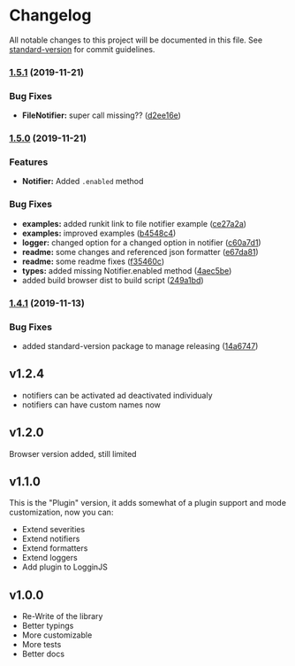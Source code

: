 # Changelog

All notable changes to this project will be documented in this file. See [standard-version](https://github.com/conventional-changelog/standard-version) for commit guidelines.

### [1.5.1](https://github.com/loggin-js/loggin-js/compare/v1.5.0...v1.5.1) (2019-11-21)


### Bug Fixes

* **FileNotifier:** super call missing?? ([d2ee16e](https://github.com/loggin-js/loggin-js/commit/d2ee16e809a7794710f66f62004e410e2e13d30a))

### [1.5.0](https://github.com/loggin-js/loggin-js/compare/v1.4.2...v1.5.0) (2019-11-21)

### Features
* **Notifier:** Added `.enabled` method

### Bug Fixes

* **examples:** added runkit link to file notifier example ([ce27a2a](https://github.com/loggin-js/loggin-js/commit/ce27a2afede300fc7f3209734f30dcd47357b0d3))
* **examples:** improved examples ([b4548c4](https://github.com/loggin-js/loggin-js/commit/b4548c40c23c84497c66c7cc9ee1cb8f32ad7497))
* **logger:** changed option for a changed option in notifier ([c60a7d1](https://github.com/loggin-js/loggin-js/commit/c60a7d123a2721b727803f0f85f27327b466bbbd))
* **readme:** some changes and referenced json formatter ([e67da81](https://github.com/loggin-js/loggin-js/commit/e67da8148dcc20b570dd6efc2378ed109cfa8dab))
* **readme:** some readme fixes ([f35460c](https://github.com/loggin-js/loggin-js/commit/f35460cd4a20ab08208336ced20ab6878e01c016))
* **types:** added missing Notifier.enabled method ([4aec5be](https://github.com/loggin-js/loggin-js/commit/4aec5bef0af21b1400925fec94c118f4cf12068c))
* added build browser dist to build script ([249a1bd](https://github.com/loggin-js/loggin-js/commit/249a1bd886f9f9a7468688cae9034e00b5de230f))

### [1.4.1](https://github.com/loggin-js/loggin-js/compare/v1.4.0...v1.4.1) (2019-11-13)

### Bug Fixes

* added standard-version package to manage releasing ([14a6747](https://github.com/loggin-js/loggin-js/commit/14a674752c64080d82bd45ae78874adeff829da2))


## v1.2.4
* notifiers can be activated ad deactivated individualy
* notifiers can have custom names now

## v1.2.0
Browser version added, still limited

## v1.1.0
This is the "Plugin" version, it adds somewhat of a plugin support and mode customization, 
now you can:
* Extend severities
* Extend notifiers
* Extend formatters
* Extend loggers
* Add plugin to LogginJS

## v1.0.0
* Re-Write of the library
* Better typings
* More customizable
* More tests
* Better docs
